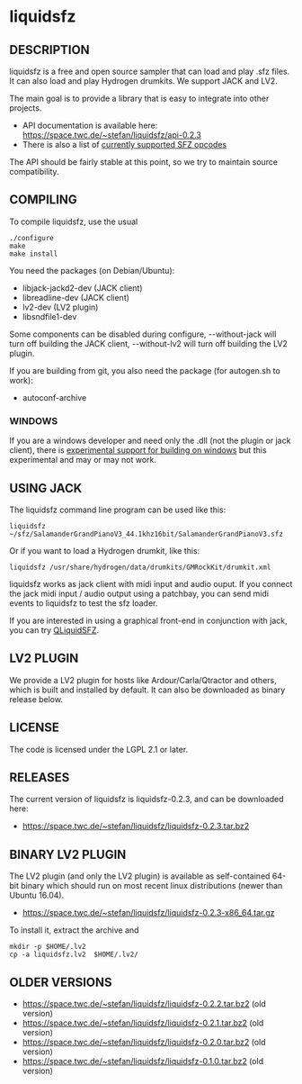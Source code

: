 # liquidsfz

## DESCRIPTION

liquidsfz is a free and open source sampler that can load and play .sfz files.
It can also load and play Hydrogen drumkits. We support JACK and LV2.

The main goal is to provide a library that is easy to integrate into other
projects.

 * API documentation is available here: https://space.twc.de/~stefan/liquidsfz/api-0.2.3
 * There is also a list of [currently supported SFZ opcodes](OPCODES.md)

The API should be fairly stable at this point, so we try to maintain source
compatibility.

## COMPILING

To compile liquidsfz, use the usual

    ./configure
    make
    make install

You need the packages (on Debian/Ubuntu):

* libjack-jackd2-dev (JACK client)
* libreadline-dev (JACK client)
* lv2-dev (LV2 plugin)
* libsndfile1-dev

Some components can be disabled during configure, --without-jack will turn off
building the JACK client, --without-lv2 will turn off building the LV2 plugin.

If you are building from git, you also need the package (for autogen.sh to work):

* autoconf-archive

### WINDOWS

If you are a windows developer and need only the .dll (not the plugin or jack
client), there is [experimental support for building on windows](README_WINDOWS.md)
but this experimental and may or may not work.

## USING JACK

The liquidsfz command line program can be used like this:

    liquidsfz ~/sfz/SalamanderGrandPianoV3_44.1khz16bit/SalamanderGrandPianoV3.sfz

Or if you want to load a Hydrogen drumkit, like this:

    liquidsfz /usr/share/hydrogen/data/drumkits/GMRockKit/drumkit.xml

liquidsfz works as jack client with midi input and audio ouput. If you connect
the jack midi input / audio output using a patchbay, you can send midi events
to liquidsfz to test the sfz loader.

If you are interested in using a graphical front-end in conjunction with jack,
you can try [QLiquidSFZ](https://github.com/be1/qliquidsfz).

## LV2 PLUGIN

We provide a LV2 plugin for hosts like Ardour/Carla/Qtractor and others, which
is built and installed by default. It can also be downloaded as binary release
below.

## LICENSE

The code is licensed under the LGPL 2.1 or later.

## RELEASES

The current version of liquidsfz is liquidsfz-0.2.3, and can be downloaded
here:

* https://space.twc.de/~stefan/liquidsfz/liquidsfz-0.2.3.tar.bz2

## BINARY LV2 PLUGIN

The LV2 plugin (and only the LV2 plugin) is available as self-contained 64-bit
binary which should run on most recent linux distributions (newer than Ubuntu
16.04).

* https://space.twc.de/~stefan/liquidsfz/liquidsfz-0.2.3-x86_64.tar.gz

To install it, extract the archive and

    mkdir -p $HOME/.lv2
    cp -a liquidsfz.lv2  $HOME/.lv2/

## OLDER VERSIONS

* https://space.twc.de/~stefan/liquidsfz/liquidsfz-0.2.2.tar.bz2 (old version)
* https://space.twc.de/~stefan/liquidsfz/liquidsfz-0.2.1.tar.bz2 (old version)
* https://space.twc.de/~stefan/liquidsfz/liquidsfz-0.2.0.tar.bz2 (old version)
* https://space.twc.de/~stefan/liquidsfz/liquidsfz-0.1.0.tar.bz2 (old version)
